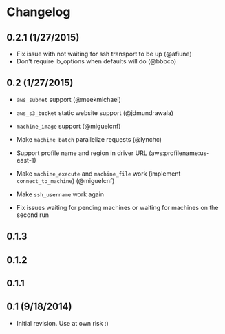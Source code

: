 # Changelog

## 0.2.1 (1/27/2015)

- Fix issue with not waiting for ssh transport to be up (@afiune)
- Don't require lb_options when defaults will do (@bbbco)

## 0.2 (1/27/2015)

- `aws_subnet` support (@meekmichael)
- `aws_s3_bucket` static website support (@jdmundrawala)
- `machine_image` support (@miguelcnf)
- Make `machine_batch` parallelize requests (@lynchc)
- Support profile name and region in driver URL (aws:profilename:us-east-1)
- Make `machine_execute` and `machine_file` work (implement `connect_to_machine`) (@miguelcnf)

- Make `ssh_username` work again
- Fix issues waiting for pending machines or waiting for machines on the second run

## 0.1.3

## 0.1.2

## 0.1.1

## 0.1 (9/18/2014)

- Initial revision.  Use at own risk :)
